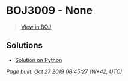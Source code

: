# BOJ3009 - None

> [View in BOJ](https://www.acmicpc.net/problem/3009)

## Solutions
- [Solution on Python](3009.py)


_Page built: Oct 27 2019 08:45:27 (W+42, UTC)_
